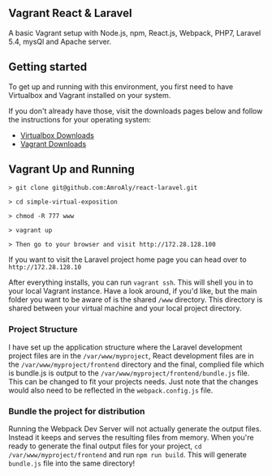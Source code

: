 ## Vagrant React & Laravel
A basic Vagrant setup with Node.js, npm, React.js, Webpack, PHP7, Laravel 5.4, mysQl and Apache server.

## Getting started

To get up and running with this environment, you first need to have Virtualbox and Vagrant installed on your system.


If you don't already have those, visit the downloads pages below and follow the instructions for your operating system:

* [Virtualbox Downloads](https://www.virtualbox.org/wiki/Downloads)
* [Vagrant Downloads](https://www.vagrantup.com/downloads.html)

## Vagrant Up and Running
```
> git clone git@github.com:AmroAly/react-laravel.git

> cd simple-virtual-exposition

> chmod -R 777 www

> vagrant up

> Then go to your browser and visit http://172.28.128.100
```
If you want to visit the Laravel project home page you can head over to `http://172.28.128.10`

After everything installs, you can run `vagrant ssh`. This will shell you in to your local Vagrant instance. Have a look around, if you'd like, but the main folder you want to be aware of is the shared `/www` directory. This directory is shared between your virtual machine and your local project directory.

### Project Structure

I have set up the application structure where the Laravel development project files are in the `/var/www/myproject`, React development files are in the `/var/www/myproject/frontend` directory and the final, complied file which is bundle.js is output to the `/var/www/myproject/frontend/bundle.js` file. This can be changed to fit your projects needs. Just note that the changes would also need to be reflected in the `webpack.config.js` file.

### Bundle the project for distribution

Running the Webpack Dev Server will not actually generate the output files. Instead it keeps and serves the resulting files from memory. When you're ready to generate the final output files for your project, `cd /var/www/myproject/frontend` and run `npm run build`. This will generate `bundle.js` file into the same directory!
